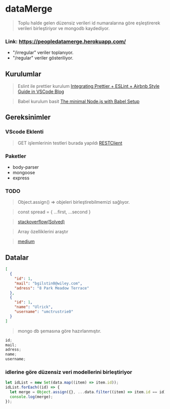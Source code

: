 # dataMerge

> Toplu halde gelen düzensiz verileri id numaralarına göre eşleştirerek verileri birleştiriyor ve mongodb kaydediyor.

### Link: https://peopledatamerge.herokuapp.com/

- "/irregular" veriler toplanıyor.
- "/regular" veriler gösteriliyor.

## Kurulumlar

> Eslint ile prettier kurulum [Integrating Prettier + ESLint + Airbnb Style Guide in VSCode Blog](https://blog.echobind.com/integrating-prettier-eslint-airbnb-style-guide-in-vscode-47f07b5d7d6a)

> Babel kurulum basit [The minimal Node.js with Babel Setup](https://www.robinwieruch.de/minimal-node-js-babel-setup)

## Gereksinimler

### VScode Eklenti

> GET işlemlerinin testleri burada yapıldı [RESTClient](https://github.com/Huachao/vscode-restclient)

### Paketler

- body-parser
- mongoose
- express

### TODO

> Object.assign() => objeleri birleştirebilmemizi sağlıyor.

> const spread = { ...first, ...second }

> [stackoverflow(Solved)](https://stackoverflow.com/questions/39844558/merge-json-arrays-by-matching-property-in-nodejs)

> Array özelliklerini araştır

> [medium](https://medium.com/@thrkardak/javascript-map-reduce-ve-filter-b%C3%B6l%C3%BCm-1-bfc7cd18f1e)

## Datalar

```json
[
  {
    "id": 1,
    "mail": "bgilstin0@wiley.com",
    "adress": "8 Park Meadow Terrace"
  },
  {
    "id": 1,
    "name": "Ulrick",
    "username": "umctrustrie0"
  }
]
```

> mongo db şemasına göre hazırlanmıştır.

```js
id;
mail;
adress;
name;
username;
```

### idlerine göre düzensiz veri modellerini birleştiriyor

```javascript
let idList = new Set(data.map((item) => item.id));
idList.forEach((id) => {
  let merge = Object.assign({}, ...data.filter((item) => item.id == id));
  console.log(merge);
});
```

